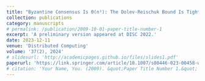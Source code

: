 ```yaml
---
title: "Byzantine Consensus Is Θ(n²): The Dolev-Reischuk Bound Is Tight Even in Partial Synchrony!"
collection: publications
category: manuscripts
# permalink: /publication/2009-10-01-paper-title-number-1
excerpt: 'A preliminary version appeared at DISC 2022.'
date: 2023-12-11
venue: 'Distributed Computing'
volume: '37(2), 2024'
# slidesurl: 'http://academicpages.github.io/files/slides1.pdf'
paperurl: 'https://link.springer.com/article/10.1007/s00446-023-00458-w'
# citation: 'Your Name, You. (2009). &quot;Paper Title Number 1.&quot; <i>Journal 1</i>. 1(1).'
---
```


